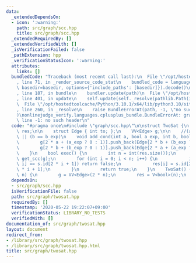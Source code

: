 ```yaml
---
data:
  _extendedDependsOn:
  - icon: ':warning:'
    path: src/graph/scc.hpp
    title: src/graph/scc.hpp
  _extendedRequiredBy: []
  _extendedVerifiedWith: []
  _isVerificationFailed: false
  _pathExtension: hpp
  _verificationStatusIcon: ':warning:'
  attributes:
    links: []
  bundledCode: "Traceback (most recent call last):\n  File \"/opt/hostedtoolcache/Python/3.10.1/x64/lib/python3.10/site-packages/onlinejudge_verify/documentation/build.py\"\
    , line 71, in _render_source_code_stat\n    bundled_code = language.bundle(stat.path,\
    \ basedir=basedir, options={'include_paths': [basedir]}).decode()\n  File \"/opt/hostedtoolcache/Python/3.10.1/x64/lib/python3.10/site-packages/onlinejudge_verify/languages/cplusplus.py\"\
    , line 187, in bundle\n    bundler.update(path)\n  File \"/opt/hostedtoolcache/Python/3.10.1/x64/lib/python3.10/site-packages/onlinejudge_verify/languages/cplusplus_bundle.py\"\
    , line 401, in update\n    self.update(self._resolve(pathlib.Path(included), included_from=path))\n\
    \  File \"/opt/hostedtoolcache/Python/3.10.1/x64/lib/python3.10/site-packages/onlinejudge_verify/languages/cplusplus_bundle.py\"\
    , line 260, in _resolve\n    raise BundleErrorAt(path, -1, \"no such header\"\
    )\nonlinejudge_verify.languages.cplusplus_bundle.BundleErrorAt: graph/scc.hpp:\
    \ line -1: no such header\n"
  code: "#pragma once\n#include \"graph/scc.hpp\"\n\nstruct TwoSat {\n    V<bool>\
    \ res;\n\n    struct Edge { int to; };\n    VV<Edge> g;\n\n    //(a == a_exp)\
    \ || (b == b_exp)\n    void add_cond(int a, bool a_exp, int b, bool b_exp) {\n\
    \        g[2 * a + (a_exp ? 0 : 1)].push_back(Edge{2 * b + (b_exp ? 1 : 0)});\n\
    \        g[2 * b + (b_exp ? 0 : 1)].push_back(Edge{2 * a + (a_exp ? 1 : 0)});\n\
    \    }\n    bool exec() {\n        int n = int(res.size());\n        auto s =\
    \ get_scc(g);\n        for (int i = 0; i < n; i++) {\n            if (s.id[2 *\
    \ i] == s.id[2 * i + 1]) return false;\n            res[i] = s.id[2 * i] < s.id[2\
    \ * i + 1];\n        }\n        return true;\n    }\n    TwoSat() {}\n    TwoSat(int\
    \ n) {\n        g = VV<Edge>(2 * n);\n        res = V<bool>(n);\n    }\n};\n"
  dependsOn:
  - src/graph/scc.hpp
  isVerificationFile: false
  path: src/graph/twosat.hpp
  requiredBy: []
  timestamp: '2020-05-22 19:22:07+09:00'
  verificationStatus: LIBRARY_NO_TESTS
  verifiedWith: []
documentation_of: src/graph/twosat.hpp
layout: document
redirect_from:
- /library/src/graph/twosat.hpp
- /library/src/graph/twosat.hpp.html
title: src/graph/twosat.hpp
---
```

